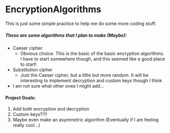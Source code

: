 # EncryptionAlgorithms

This is just some simple practice to help me do some more coding stuff.

##### These are some algorithms that I plan to make (Maybe):
- Caeser cipher
    - Obvious choice. This is the basic of the basic encryption algorithms. I have to start somewhere though, and this seemed like a good place to start!
- Substitution cipher
    - Just the Caeser cipher, but a little but more random. It will be interesting to implement decryption and custom keys though I think
- I am not sure what other ones I might add...

#### Project Goals:
1. Add both encryption and decryption
2. Custom keys?!?!
3. Maybe even make an asymmetric algorithm (Eventually if I am feeling really cool...)